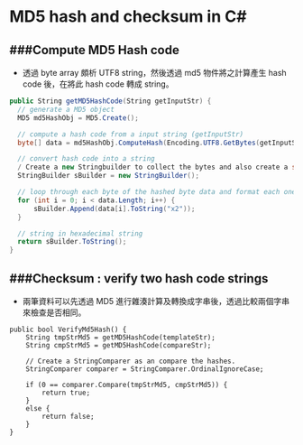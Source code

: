 # MD5 hash and checksum in C#

<script type="text/javascript" src="../js/general.js"></script>

###Compute MD5 Hash code
---

* 透過 byte array 頗析 UTF8 string，然後透過 md5 物件將之計算產生 hash code 後，在將此 hash code 轉成 string。

```csharp
public String getMD5HashCode(String getInputStr) {
  // generate a MD5 object
  MD5 md5HashObj = MD5.Create();

  // compute a hash code from a input string (getInputStr)
  byte[] data = md5HashObj.ComputeHash(Encoding.UTF8.GetBytes(getInputStr));

  // convert hash code into a string
  / Create a new Stringbuilder to collect the bytes and also create a string
  StringBuilder sBuilder = new StringBuilder();

  // loop through each byte of the hashed byte data and format each one as a hexadecimal string.
  for (int i = 0; i < data.Length; i++) {
      sBuilder.Append(data[i].ToString("x2"));
  }

  // string in hexadecimal string
  return sBuilder.ToString();
}
```

###Checksum : verify two hash code strings
---

* 兩筆資料可以先透過 MD5 進行雜湊計算及轉換成字串後，透過比較兩個字串來檢查是否相同。

```Csharp
public bool VerifyMd5Hash() {
    String tmpStrMd5 = getMD5HashCode(templateStr);
    String cmpStrMd5 = getMD5HashCode(compareStr);

    // Create a StringComparer as an compare the hashes.
    StringComparer comparer = StringComparer.OrdinalIgnoreCase;

    if (0 == comparer.Compare(tmpStrMd5, cmpStrMd5)) {
        return true;
    }
    else {
        return false;
    }
}
```


